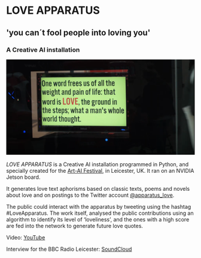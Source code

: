 # LOVE APPARATUS
## 'you can´t fool people into loving you'
### A Creative AI installation

[![Love Apparatus](loveApparatus.png)](https://www.youtube.com/watch?v=8UIpAYbyCj8)

_LOVE APPARATUS_ is a Creative AI installation programmed in Python, and specially created for the [Art-AI Festival](https://www.art-ai.io/), in Leicester, UK. It ran on an NVIDIA Jetson board.

It generates love text aphorisms based on classic texts, poems and novels about love and on postings to the Twitter account [@apparatus_love](https://twitter.com/apparatus_love).

The public could interact with the apparatus by tweeting using the hashtag #LoveApparatus. The work itself, analysed the public contributions using an algorithm to identify its level of ‘loveliness’, and the ones with a high score are fed into the network to generate future love quotes.

Video: [YouTube](https://www.youtube.com/watch?v=8UIpAYbyCj8)

Interview for the BBC Radio Leicester: [SoundCloud](https://soundcloud.com/user-240321395/bbc-radio-leicester-fabrizio-poltronieri-love-apparatus-interview-3-may-2018)